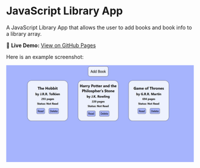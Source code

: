 # JavaScript Library App
A JavaScript Library App that allows the user to add books and book info to a library array.

🔗 **Live Demo:** [View on GitHub Pages](https://rob467.github.io/js-library/)

Here is an example screenshot:

![Example Preview](js-library-screenshot.JPG?raw=true "library screenshot")
